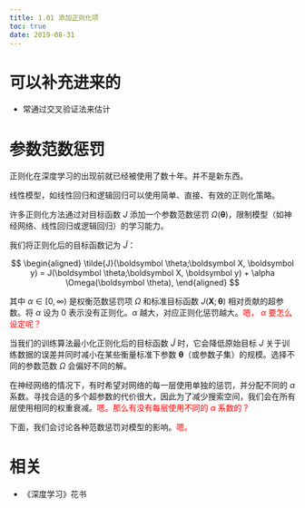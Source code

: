 ```yaml
---
title: 1.01 添加正则化项
toc: true
date: 2019-08-31
---
```

# 可以补充进来的

- 常通过交叉验证法来估计


# 参数范数惩罚

正则化在深度学习的出现前就已经被使用了数十年。并不是新东西。

线性模型，如线性回归和逻辑回归可以使用简单、直接、有效的正则化策略。

许多正则化方法通过对目标函数 $J$ 添加一个参数范数惩罚 $\Omega(\boldsymbol \theta)$，限制模型（如神经网络、线性回归或逻辑回归）的学习能力。

我们将正则化后的目标函数记为 $\tilde{J}$：


$$
\begin{aligned}
\tilde{J}(\boldsymbol \theta;\boldsymbol X, \boldsymbol y) = J(\boldsymbol \theta;\boldsymbol X, \boldsymbol y) + \alpha \Omega(\boldsymbol \theta),
\end{aligned}
$$

其中 $\alpha \in [0, \infty)$ 是权衡范数惩罚项 $\Omega$ 和标准目标函数 $J(\boldsymbol X;\boldsymbol \theta)$ 相对贡献的超参数。将 $\alpha$ 设为 0 表示没有正则化。$\alpha$ 越大，对应正则化惩罚越大。<span style="color:red;">嗯， $\alpha$ 要怎么设定呢？</span>

当我们的训练算法最小化正则化后的目标函数 $\tilde{J}$ 时，它会降低原始目标 $J$ 关于训练数据的误差并同时减小在某些衡量标准下参数 $\boldsymbol \theta$（或参数子集）的规模。选择不同的参数范数 $\Omega$ 会偏好不同的解。

在神经网络的情况下，有时希望对网络的每一层使用单独的惩罚，并分配不同的 $\alpha$ 系数。寻找合适的多个超参数的代价很大，因此为了减少搜索空间，我们会在所有层使用相同的权重衰减。<span style="color:red;">嗯。那么有没有每层使用不同的 $\alpha$ 系数的？</span>



下面，我们会讨论各种范数惩罚对模型的影响。<span style="color:red;">嗯。</span>


# 相关

- 《深度学习》花书
